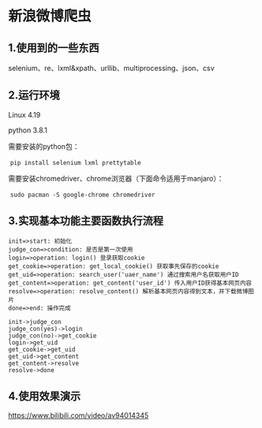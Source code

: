 # 新浪微博爬虫

## 1.使用到的一些东西

selenium、re、lxml&xpath、urllib、multiprocessing、json、csv

## 2.运行环境

Linux  4.19

python 3.8.1

需要安装的python包：

​    `pip install selenium lxml prettytable`

需要安装chromedriver、chrome浏览器（下面命令适用于manjaro）：

​    `sudo pacman -S google-chrome chromedriver`

## 3.实现基本功能主要函数执行流程

```flow
init=>start: 初始化
judge_con=>condition: 是否是第一次使用
login=>operation: login() 登录获取cookie
get_cookie=>operation: get_local_cookie() 获取事先保存的cookie
get_uid=>operation: search_user('uaer_name') 通过搜索用户名获取用户ID
get_content=>operation: get_content('user_id') 传入用户ID获得基本网页内容
resolve=>operation: resolve_content() 解析基本网页内容得到文本，并下载微博图片
done=>end: 操作完成

init->judge_con
judge_con(yes)->login
judge_con(no)->get_cookie
login->get_uid
get_cookie->get_uid
get_uid->get_content
get_content->resolve
resolve->done
```

## 4.使用效果演示

<https://www.bilibili.com/video/av94014345>